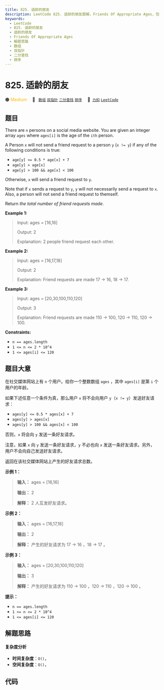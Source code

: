 ```yaml
---
title: 825. 适龄的朋友
description: LeetCode 825. 适龄的朋友题解，Friends Of Appropriate Ages，包含解题思路、复杂度分析以及完整的 JavaScript 代码实现。
keywords:
  - LeetCode
  - 825. 适龄的朋友
  - 适龄的朋友
  - Friends Of Appropriate Ages
  - 解题思路
  - 数组
  - 双指针
  - 二分查找
  - 排序
---
```


# 825. 适龄的朋友

🟠 <font color=#ffb800>Medium</font>&emsp; 🔖&ensp; [`数组`](/tag/array.md) [`双指针`](/tag/two-pointers.md) [`二分查找`](/tag/binary-search.md) [`排序`](/tag/sorting.md)&emsp; 🔗&ensp;[`力扣`](https://leetcode.cn/problems/friends-of-appropriate-ages) [`LeetCode`](https://leetcode.com/problems/friends-of-appropriate-ages)

## 题目

There are `n` persons on a social media website. You are given an integer
array `ages` where `ages[i]` is the age of the `ith` person.

A Person `x` will not send a friend request to a person `y` (`x != y`) if any
of the following conditions is true:

  * `age[y] <= 0.5 * age[x] + 7`
  * `age[y] > age[x]`
  * `age[y] > 100 && age[x] < 100`

Otherwise, `x` will send a friend request to `y`.

Note that if `x` sends a request to `y`, `y` will not necessarily send a
request to `x`. Also, a person will not send a friend request to themself.

Return _the total number of friend requests made_.



**Example 1:**

> Input: ages = [16,16]
> 
> Output: 2
> 
> Explanation: 2 people friend request each other.

**Example 2:**

> Input: ages = [16,17,18]
> 
> Output: 2
> 
> Explanation: Friend requests are made 17 -> 16, 18 -> 17.

**Example 3:**

> Input: ages = [20,30,100,110,120]
> 
> Output: 3
> 
> Explanation: Friend requests are made 110 -> 100, 120 -> 110, 120 -> 100.

**Constraints:**

  * `n == ages.length`
  * `1 <= n <= 2 * 10^4`
  * `1 <= ages[i] <= 120`


## 题目大意

在社交媒体网站上有 `n` 个用户。给你一个整数数组 `ages` ，其中 `ages[i]` 是第 `i` 个用户的年龄。

如果下述任意一个条件为真，那么用户 `x` 将不会向用户 `y`（`x != y`）发送好友请求：

  * `ages[y] <= 0.5 * ages[x] + 7`
  * `ages[y] > ages[x]`
  * `ages[y] > 100 && ages[x] < 100`

否则，`x` 将会向 `y` 发送一条好友请求。

注意，如果 `x` 向 `y` 发送一条好友请求，`y` 不必也向 `x` 发送一条好友请求。另外，用户不会向自己发送好友请求。

返回在该社交媒体网站上产生的好友请求总数。



**示例 1：**

> 
> 
> 
> 
> 
> **输入：** ages = [16,16]
> 
> **输出：** 2
> 
> **解释：** 2 人互发好友请求。
> 
> 

**示例 2：**

> 
> 
> 
> 
> 
> **输入：** ages = [16,17,18]
> 
> **输出：** 2
> 
> **解释：** 产生的好友请求为 17 -> 16 ，18 -> 17 。
> 
> 

**示例 3：**

> 
> 
> 
> 
> 
> **输入：** ages = [20,30,100,110,120]
> 
> **输出：** 3
> 
> **解释：** 产生的好友请求为 110 -> 100 ，120 -> 110 ，120 -> 100 。
> 
> 



**提示：**

  * `n == ages.length`
  * `1 <= n <= 2 * 10^4`
  * `1 <= ages[i] <= 120`


## 解题思路

#### 复杂度分析

- **时间复杂度**：`O()`，
- **空间复杂度**：`O()`，

## 代码

```javascript

```
